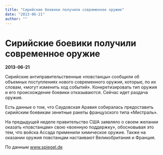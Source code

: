```yaml
---
title: "Сирийские боевики получили современное оружие"
date: "2013-06-21"
author: ""
---
```


# Сирийские боевики получили современное оружие

**2013-06-21** 

Сирийские антиправительственные «повстанцы» сообщили об объемных поступлениях нового современного оружия, которые, по их словам, «могут изменить ход событий». Конкретизировать тип оружия и его происхождение боевики отказываются. Сейчас идет раздача оружия.

Есть данные о том, что Саудовская Аравия собиралась предоставить сирийским боевикам зенитные ракеты французского типа «Мистраль».

На предыдущей неделе правительство США заявляло о своем желании оказать «повстанцам» свою «военную поддержку», обосновывая это тем, что войска Ассада применили химическое оружие. Также на оказании оружия повстанцам настаивают Великобритания и Франция.

По данным www.spiegel.de